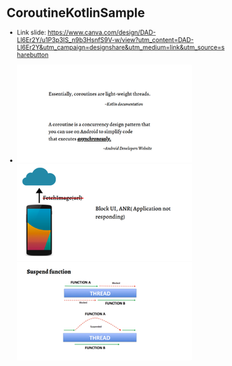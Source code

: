 # CoroutineKotlinSample

+ Link slide: https://www.canva.com/design/DAD-Ll6Er2Y/u1P3p3IS_n9b3HsnfS9V-w/view?utm_content=DAD-Ll6Er2Y&utm_campaign=designshare&utm_medium=link&utm_source=sharebutton


+ <img src="https://github.com/olololoe110399/CoroutineKotlinSample/blob/master/ScreenShort/Screenshot01.png" width="400"><img src="https://github.com/olololoe110399/CoroutineKotlinSample/blob/master/ScreenShort/Screenshot02.png" width="400"><img src="https://github.com/olololoe110399/CoroutineKotlinSample/blob/master/ScreenShort/Screenshot03.png" width="400">

